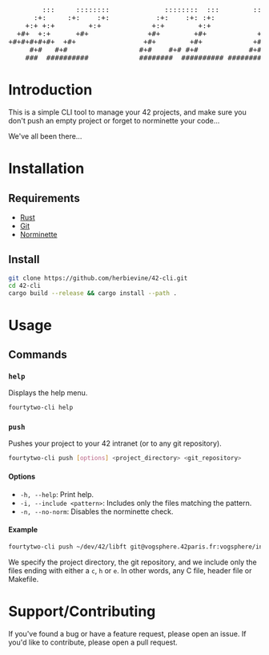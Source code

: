 <pre>
        :::     ::::::::             ::::::::  :::        :::::::::::
      :+:     :+:    :+:           :+:    :+: :+:            :+:
    +:+ +:+        +:+            +:+        +:+            +:+
  +#+  +:+      +#+              +#+        +#+            +#+
+#+#+#+#+#+  +#+                +#+        +#+            +#+
     #+#   #+#                 #+#    #+# #+#            #+#
    ###  ##########            ########  ########## ###########
</pre>

# Introduction

This is a simple CLI tool to manage your 42 projects, and make sure you don't push an empty project or forget to norminette your code... 

We've all been there...

# Installation

## Requirements

- [Rust](https://www.rust-lang.org/tools/install)
- [Git](https://git-scm.com/downloads)
- [Norminette](https://github.com/42School/norminette)

## Install

```bash
git clone https://github.com/herbievine/42-cli.git
cd 42-cli
cargo build --release && cargo install --path .
```

# Usage

## Commands

### `help`

Displays the help menu.

```bash
fourtytwo-cli help
```

### `push`

Pushes your project to your 42 intranet (or to any git repository).

```bash
fourtytwo-cli push [options] <project_directory> <git_repository>
```

#### Options

- `-h, --help`: Print help.
- `-i, --include <pattern>`: Includes only the files matching the pattern.
- `-n, --no-norm`: Disables the norminette check.

#### Example

```bash
fourtytwo-cli push ~/dev/42/libft git@vogsphere.42paris.fr:vogsphere/intra-xxx -i "(c|h|e)$"
```

We specify the project directory, the git repository, and we include only the files ending with either a `c`, `h` or `e`. In other words, any C file, header file or Makefile. 

# Support/Contributing

If you've found a bug or have a feature request, please open an issue. If you'd like to contribute, please open a pull request.
